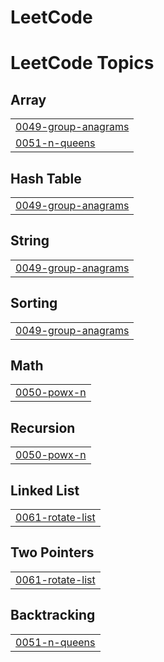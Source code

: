 # LeetCode
<!---LeetCode Topics Start-->
# LeetCode Topics
## Array
|  |
| ------- |
| [0049-group-anagrams](https://github.com/Hiruvinda/LeetCode/tree/master/0049-group-anagrams) |
| [0051-n-queens](https://github.com/Hiruvinda/LeetCode/tree/master/0051-n-queens) |
## Hash Table
|  |
| ------- |
| [0049-group-anagrams](https://github.com/Hiruvinda/LeetCode/tree/master/0049-group-anagrams) |
## String
|  |
| ------- |
| [0049-group-anagrams](https://github.com/Hiruvinda/LeetCode/tree/master/0049-group-anagrams) |
## Sorting
|  |
| ------- |
| [0049-group-anagrams](https://github.com/Hiruvinda/LeetCode/tree/master/0049-group-anagrams) |
## Math
|  |
| ------- |
| [0050-powx-n](https://github.com/Hiruvinda/LeetCode/tree/master/0050-powx-n) |
## Recursion
|  |
| ------- |
| [0050-powx-n](https://github.com/Hiruvinda/LeetCode/tree/master/0050-powx-n) |
## Linked List
|  |
| ------- |
| [0061-rotate-list](https://github.com/Hiruvinda/LeetCode/tree/master/0061-rotate-list) |
## Two Pointers
|  |
| ------- |
| [0061-rotate-list](https://github.com/Hiruvinda/LeetCode/tree/master/0061-rotate-list) |
## Backtracking
|  |
| ------- |
| [0051-n-queens](https://github.com/Hiruvinda/LeetCode/tree/master/0051-n-queens) |
<!---LeetCode Topics End-->